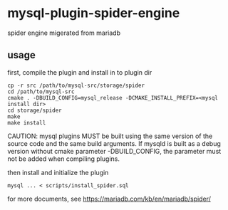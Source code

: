 # mysql-plugin-spider-engine
spider engine migerated from mariadb


## usage

first, compile the plugin and install in to plugin dir

    cp -r src /path/to/mysql-src/storage/spider
    cd /path/to/mysql-src
    cmake . -DBUILD_CONFIG=mysql_release -DCMAKE_INSTALL_PREFIX=<mysql install dir>
    cd storage/spider
    make
    make install
    
CAUTION: mysql plugins MUST be built using the same version of the source code and the same build arguments. If mysqld is built as a debug version without cmake parameter -DBUILD_CONFIG, the parameter must not be added when compiling plugins.

then install and initialize the plugin

    mysql ... < scripts/install_spider.sql

for more documents, see https://mariadb.com/kb/en/mariadb/spider/
